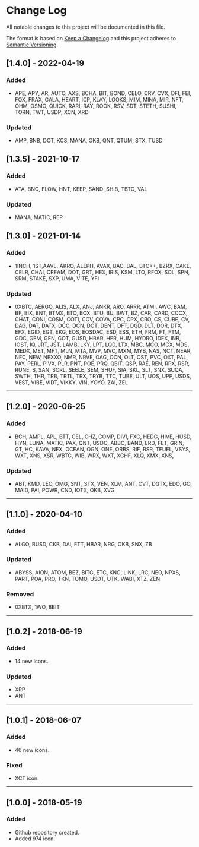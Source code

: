 # Change Log

All notable changes to this project will be documented in this file.

The format is based on [Keep a Changelog](http://keepachangelog.com/) and this project adheres to [Semantic Versioning](http://semver.org/).

## [1.4.0] - 2022-04-19
### Added
- APE, APY, AR, AUTO, AXS, BCHA, BIT, BOND, CELO, CRV, CVX, DFI, FEI, FOX, FRAX, GALA, HEART, ICP, KLAY, LOOKS, MIM, MINA, MIR, NFT, OHM, OSMO, QUICK, RARI, RAY, ROOK, RSV, SDT, STETH, SUSHI, TORN, TWT, USDP, XCN, XRD
### Updated
- AMP, BNB, DOT, KCS, MANA, OKB, QNT, QTUM, STX, TUSD

## [1.3.5] - 2021-10-17
### Added
- ATA, BNC, FLOW, HNT, KEEP, SAND ,SHIB, TBTC, VAL
### Updated
- MANA, MATIC, REP

## [1.3.0] - 2021-01-14
### Added
- 1INCH, 1ST,AAVE, AKRO, ALEPH, AVAX, BAC, BAL, BTC++, BZRX, CAKE, CELR, CHAI, CREAM, DOT, GRT, HEX, IRIS, KSM, LTO, RFOX, SOL, SPN, SRM, STAKE, SXP, UMA, VITE, YFI
### Updated
- 0XBTC, AERGO, ALIS, ALX, ANJ, ANKR, ARO, ARRR, ATMI, AWC, BAM, BF, BIX, BNT, BTMX, BTO, BOX, BTU, BU, BWT, BZ, CAR, CARD, CCCX, CHAT, CONI, COSM, COTI, COV, COVA, CPC, CPX, CRO, CS, CUBE, CV, DAG, DAT, DATX, DCC, DCN, DCT, DENT, DFT, DGD, DLT, DOR, DTX, EFX, EGID, EGT, EKG, EOS, EOSDAC, ESD, ESS, ETH, FRM, FT, FTM, GDC, GEM, GEN, GOT, GUSD, HBAR, HER, HUM, HYDRO, IDEX, INB, IOST, IQ, JRT, JST, LAMB, LKY, LPT, LQD, LTX, MBC, MCO, MCX, MDS, MEDX, MET, MFT, MLN, MTA, MVP, MVC, MXM, MYB, NAS, NCT, NEAR, NEC, NEW, NEXXO, NMR, NRVE, OAG, OCN, OLT, OST, PVC, OXT, PAL, PAY, PERL, PIVX, PLR, PNT, POE, PRQ, QBIT, QSP, RAE, REN, RPX, RSR, RUNE, S, SAN, SCRL, SEELE, SEM, SHUF, SIA, SKL, SLT, SNX, SUQA, SWTH, THR, TRB, TRTL, TRX, TRYB, TTC, TUBE, ULT, UOS, UPP, USDS, VEST, VIBE, VIDT, VIKKY, VIN, YOYO, ZAI, ZEL
---
## [1.2.0] - 2020-06-25
### Added
- BCH, AMPL, APL, BTT, CEL, CHZ, COMP, DIVI, FXC, HEDG, HIVE, HUSD, HYN, LUNA, MATIC, PAX, QNT, USDC, ABBC, BAND, ERD, FET, GRIN, GT, HC, KAVA, NEX, OCEAN, OGN, ONE, ORBS, RIF, RSR, TFUEL, VSYS, WXT, XNS, XSR, WBTC, WIB, WRX, WXT, XCHF, XLQ, XMX, XNS,
### Updated
- ABT, KMD, LEO, OMG, SNT, STX, VEN, XLM, ANT, CVT, DGTX, EDO, GO, MAID, PAI, POWR, CND, IOTX, OKB, XVG
---
## [1.1.0] - 2020-04-10
### Added
- ALGO, BUSD, CKB, DAI, FTT, HBAR, NRG, OKB, SNX, ZB
### Updated
- ABYSS, AION, ATOM, BEZ, BITG, ETC, KNC, LINK, LRC, NEO, NPXS, PART, POA, PRO, TKN, TOMO, USDT, UTK, WABI, XTZ, ZEN
### Removed
- 0XBTX, 1WO, 8BIT
---
## [1.0.2] - 2018-06-19
### Added
- 14 new icons.
### Updated
- XRP
- ANT

---
## [1.0.1] - 2018-06-07
### Added
- 46 new icons.
### Fixed
- XCT icon.
---
## [1.0.0] - 2018-05-19
### Added
- Github repository created.
- Added 974 icon.
